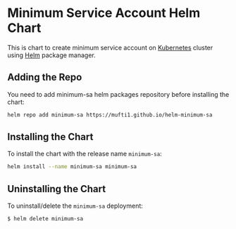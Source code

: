 # Minimum Service Account Helm Chart

This is chart to create minimum service account on [Kubernetes](http://kubernetes.io) cluster using [Helm](https://helm.sh) package manager.

## Adding the Repo

You need to add minimum-sa helm packages repository before installing the chart:

```bash
helm repo add minimum-sa https://mufti1.github.io/helm-minimum-sa
```

## Installing the Chart

To install the chart with the release name `minimum-sa`:

```bash
helm install --name minimum-sa minimum-sa
```

## Uninstalling the Chart

To uninstall/delete the `minimum-sa` deployment:

```bash
$ helm delete minimum-sa
```
